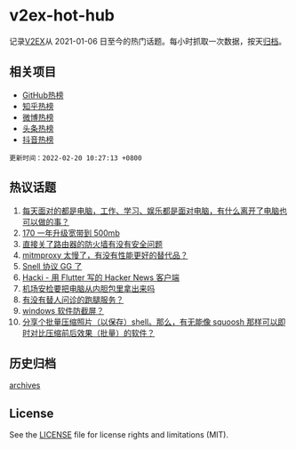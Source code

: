 # v2ex-hot-hub

 记录[V2EX](https://www.v2ex.com/)从 2021-01-06 日至今的热门话题。每小时抓取一次数据，按天[归档](archives)。
 
 ## 相关项目

- [GitHub热榜](https://github.com/lonnyzhang423/github-hot-hub)
- [知乎热榜](https://github.com/lonnyzhang423/zhihu-hot-hub)
- [微博热榜](https://github.com/lonnyzhang423/weibo-hot-hub)
- [头条热榜](https://github.com/lonnyzhang423/toutiao-hot-hub)
- [抖音热榜](https://github.com/lonnyzhang423/douyin-hot-hub)


 `更新时间：2022-02-20 10:27:13 +0800`

## 热议话题

1. [每天面对的都是电脑，工作、学习、娱乐都是面对电脑，有什么离开了电脑也可以做的事？](https://www.v2ex.com/t/835022)
1. [170 一年升级宽带到 500mb](https://www.v2ex.com/t/835000)
1. [直接关了路由器的防火墙有没有安全问题](https://www.v2ex.com/t/835079)
1. [mitmproxy 太慢了，有没有性能更好的替代品？](https://www.v2ex.com/t/835061)
1. [Snell 协议 GG 了](https://www.v2ex.com/t/835007)
1. [Hacki - 用 Flutter 写的 Hacker News 客户端](https://www.v2ex.com/t/834989)
1. [机场安检要把电脑从内胆包里拿出来吗](https://www.v2ex.com/t/835013)
1. [有没有替人问诊的跑腿服务？](https://www.v2ex.com/t/835041)
1. [windows 软件防截屏？](https://www.v2ex.com/t/835037)
1. [分享个批量压缩照片（以保存）shell。那么，有无能像 squoosh 那样可以即时对比压缩前后效果（批量）的软件？](https://www.v2ex.com/t/835023)

## 历史归档

[archives](archives)

## License

See the [LICENSE](LICENSE) file for license rights and limitations (MIT).
